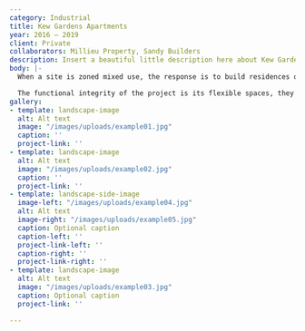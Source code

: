 ```yaml
---
category: Industrial
title: Kew Gardens Apartments
year: 2016 — 2019
client: Private
collaborators: Millieu Property, Sandy Builders
description: Insert a beautiful little description here about Kew Gardens Apartments.
body: |-
  When a site is zoned mixed use, the response is to build residences or commercial tenancies or some proportion of each type – this project allows for both uses to occur in the same space. A “flexible space”, complete with bathroom, kitchenette and storage is ready to accommodate a creative studio, a shop, an extension of the living area or even a car.

  The functional integrity of the project is its flexible spaces, they allow for multiple scenarios of work, live and socialising in the same space. The ground and first floor flexible spaces are ready to accommodate a creative studio, a shop, or extension of the living area.
gallery:
- template: landscape-image
  alt: Alt text
  image: "/images/uploads/example01.jpg"
  caption: ''
  project-link: ''
- template: landscape-image
  alt: Alt text
  image: "/images/uploads/example02.jpg"
  caption: ''
  project-link: ''
- template: landscape-side-image
  image-left: "/images/uploads/example04.jpg"
  alt: Alt text
  image-right: "/images/uploads/example05.jpg"
  caption: Optional caption
  caption-left: ''
  project-link-left: ''
  caption-right: ''
  project-link-right: ''
- template: landscape-image
  alt: Alt text
  image: "/images/uploads/example03.jpg"
  caption: Optional caption
  project-link: ''

---
```

